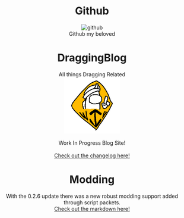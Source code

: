 <h1 align="center">Github</h1>
<p align="center">
<img src="https://raw.githubusercontent.com/PortilizenDev/Blog/main/Content/Github/Github.png" width="100" title="github">
  <br>
Github my beloved
</p>

<h1 align="center">DraggingBlog</h1>

<p align="center">
All things Dragging Related
<br>
<img src="https://raw.githubusercontent.com/DragginGroup/Blog/main/Content/Github/WIP.gif" width="150" title="wip">
</p>
<p align="center">
Work In Progress Blog Site!
<br><br>
<a align="center" href="CHANGELOG.md">
Check out the changelog here!
</a>
</p>

<h1 align="center">Modding</h1>

<p align="center">
With the 0.2.6 update there was a new robust modding support added through script packets.
<br>
<a align="center" href="MODDING_API.md">
Check out the markdown here!
</a>
</p>
